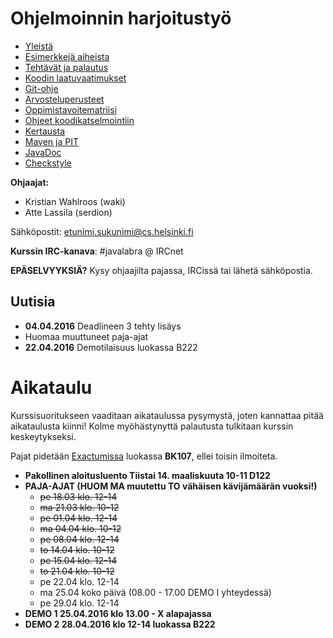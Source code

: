 # Ohjelmoinnin harjoitustyö
* [Yleistä](ohjeet/Yleistä.md)
* [Esimerkkejä aiheista](ohjeet/Esimerkkejä-aiheista.md)
* [Tehtävät ja palautus](ohjeet/Tehtävät-ja-palautus.md)
* [Koodin laatuvaatimukset](ohjeet/Koodin-laatuvaatimukset.md)
* [Git-ohje](ohjeet/Git-ohje.md)
* [Arvosteluperusteet](ohjeet/Arvosteluperusteet.md)
* [Oppimistavoitematriisi](http://www.cs.helsinki.fi/courses/58160/matriisi)
* [Ohjeet koodikatselmointiin](ohjeet/Koodikatselmointi.md)
* [Kertausta](ohjeet/Kertausta.md)
* [Maven ja PIT](ohjeet/Maven-ja-PIT.md)
* [JavaDoc](ohjeet/JavaDoc.md)
* [Checkstyle](ohjeet/Checkstyle.md)

**Ohjaajat:**
* Kristian Wahlroos (waki)
* Atte Lassila (serdion)

Sähköpostit: etunimi.sukunimi@cs.helsinki.fi

**Kurssin IRC-kanava**:
\#javalabra @ IRCnet

**EPÄSELVYYKSIÄ?** Kysy ohjaajilta pajassa, IRCissä tai lähetä sähköpostia.

## Uutisia
* **04.04.2016** Deadlineen 3 tehty lisäys
* Huomaa muuttuneet paja-ajat
* **22.04.2016** Demotilaisuus luokassa B222

# Aikataulu

Kurssisuoritukseen vaaditaan aikataulussa pysymystä, joten kannattaa pitää aikataulusta kiinni! Kolme myöhästynyttä palautusta tulkitaan kurssin keskeytykseksi.

Pajat pidetään [Exactumissa](http://www.helsinki.fi/teknos/opetustilat/kumpula/gh2b/default.htm) luokassa **BK107**, ellei toisin ilmoiteta.

* **Pakollinen aloitusluento Tiistai 14. maaliskuuta 10-11 D122**
* **PAJA-AJAT (HUOM MA muutettu TO vähäisen kävijämäärän vuoksi!)**
  * ~~pe 18.03 klo. 12-14~~
  * ~~ma 21.03 klo. 10-12~~ 
  * ~~pe 01.04 klo. 12-14~~
  * ~~ma 04.04 klo. 10-12~~
  * ~~pe 08.04 klo. 12-14~~
  * ~~to 14.04 klo. 10-12~~
  * ~~pe 15.04 klo. 12-14~~
  * ~~to 21.04 klo. 10-12~~
  * pe 22.04 klo. 12-14
  * ma 25.04 koko päivä (08.00 - 17.00 DEMO I yhteydessä)
  * pe 29.04 klo. 12-14
* **DEMO 1 25.04.2016 klo 13.00 - X alapajassa**
* **DEMO 2 28.04.2016 klo 12-14 luokassa B222** 
